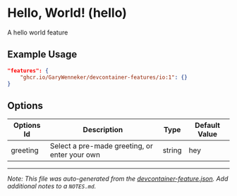 
# Hello, World! (hello)

A hello world feature

## Example Usage

```json
"features": {
    "ghcr.io/GaryWenneker/devcontainer-features/io:1": {}
}
```

## Options

| Options Id | Description | Type | Default Value |
|-----|-----|-----|-----|
| greeting | Select a pre-made greeting, or enter your own | string | hey |



---

_Note: This file was auto-generated from the [devcontainer-feature.json](https://github.com/GaryWenneker/devcontainer-features/blob/main/src/hello/devcontainer-feature.json).  Add additional notes to a `NOTES.md`._
